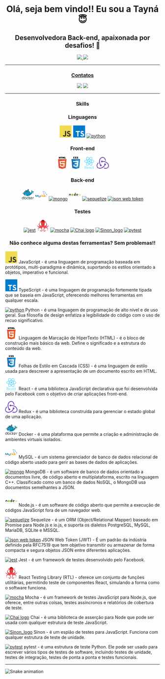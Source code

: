<h1 align="center">Olá, seja bem vindo!! Eu sou a Tayná 😇</h1>
<h2 align="center">Desenvolvedora Back-end, apaixonada por desafios! 🚀</h2>
<div align="center">
  <a href="https://github.com/Tayna-Silva-Macedo">
  <img height="175em" src="https://github-readme-stats-git-masterrstaa-rickstaa.vercel.app/api?username=Tayna-Silva-Macedo&show_icons=true&theme=dracula&include_all_commits=true&count_private=true&locale=pt-br&hide=issues"/>
  <img height="175em" src="https://github-readme-stats-git-masterrstaa-rickstaa.vercel.app/api/top-langs/?username=Tayna-Silva-Macedo&layout=compact&langs_count=7&theme=dracula&locale=pt-br"/>
</div>
  
---

<h3 align="center">Contatos</h3>

<div align="center"> 
  <a href="https://www.linkedin.com/in/tayna-macedo/" target="_blank"><img src="https://img.shields.io/badge/-LinkedIn-%230077B5?style=for-the-badge&logo=linkedin&logoColor=white" target="_blank"></a>
  <a href = "mailto:tayna_sm1996@hotmail.com"><img src="https://img.shields.io/badge/Microsoft_Outlook-0078D4?style=for-the-badge&logo=microsoft-outlook&logoColor=white" target="_blank"></a>
</div>

---
  
<h3 align="center"> Skills </h3>

<h3 align="center"> Linguagens </h3>

<p align="center">
  <a href="https://developer.mozilla.org/en-US/docs/Web/JavaScript" target="_blank" rel="noreferrer"><img src="https://raw.githubusercontent.com/devicons/devicon/master/icons/javascript/javascript-original.svg" alt="javascript" width="40" height="40"/></a>
  <a href="https://www.typescriptlang.org/" target="_blank" rel="noreferrer"><img src="https://raw.githubusercontent.com/devicons/devicon/master/icons/typescript/typescript-original.svg" alt="typescript" width="40" height="40"/></a>
  <a href="https://www.python.org/" target="_blank" rel="noreferrer"><img src="https://cdn.jsdelivr.net/gh/devicons/devicon/icons/python/python-original.svg" alt="python" width="40" height="40"/></a>
</p>
            
<h3 align="center"> Front-end </h3>

<p align="center">
  <a href="https://www.w3schools.com/html" target="_blank" rel="noreferrer"><img src="https://raw.githubusercontent.com/devicons/devicon/master/icons/html5/html5-original-wordmark.svg" alt="html5" width="40" height="40"/></a>
  <a href="https://www.w3schools.com/css/" target="_blank" rel="noreferrer"><img src="https://raw.githubusercontent.com/devicons/devicon/master/icons/css3/css3-original-wordmark.svg" alt="css3" width="40" height="40"/></a>
  <a href="https://reactjs.org/" target="_blank" rel="noreferrer"><img src="https://raw.githubusercontent.com/devicons/devicon/master/icons/react/react-original-wordmark.svg" alt="react" width="40" height="40"/></a>
  <a href="https://redux.js.org" target="_blank" rel="noreferrer"><img src="https://raw.githubusercontent.com/devicons/devicon/master/icons/redux/redux-original.svg" alt="redux" width="40" height="40"/></a>
</p>

<h3 align="center"> Back-end </h3>

<p align="center">
  <a href="https://www.docker.com/" target="_blank" rel="noreferrer"><img src="https://raw.githubusercontent.com/devicons/devicon/master/icons/docker/docker-original-wordmark.svg" alt="docker" width="40" height="40"/></a>
  <a href="https://www.mysql.com/" target="_blank" rel="noreferrer"><img src="https://raw.githubusercontent.com/devicons/devicon/master/icons/mysql/mysql-original-wordmark.svg" alt="mysql" width="40" height="40"/></a>
  <a href="https://www.mongodb.com/docs/" target="_blank" rel="noreferrer"><img src="https://cdn.jsdelivr.net/gh/devicons/devicon/icons/mongodb/mongodb-original-wordmark.svg" alt="mongo" width="40" height="40"/></a>
  <a href="https://nodejs.org" target="_blank" rel="noreferrer"><img src="https://raw.githubusercontent.com/devicons/devicon/master/icons/nodejs/nodejs-original-wordmark.svg" alt="nodejs" width="40" height="40"/></a>
  <a href="https://sequelize.org/" target="_blank" rel="noreferrer"><img src="https://cdn.jsdelivr.net/gh/devicons/devicon/icons/sequelize/sequelize-original.svg" alt="sequelize" width="40" height="40"/></a>
  <a href="https://jwt.io/" target="_blank" rel="noreferrer"><img src="https://img.icons8.com/color/48/000000/java-web-token.png" alt="json web token" width="40" height="40"/></a>
</p>

<h3 align="center"> Testes </h3>

<p align="center">
  <a href="https://jestjs.io" target="_blank" rel="noreferrer"><img src="https://www.vectorlogo.zone/logos/jestjsio/jestjsio-icon.svg" alt="jest" width="40" height="40"/></a>
  <a href="https://testing-library.com/docs/" target="_blank" rel="noreferrer"><img src="https://raw.githubusercontent.com/testing-library/dom-testing-library/main/other/octopus.png" height="40" width="40" alt="Testing Library" /></a>
  <a href="https://mochajs.org" target="_blank" rel="noreferrer"><img src="https://www.vectorlogo.zone/logos/mochajs/mochajs-icon.svg" alt="mocha" width="40" height="40"/></a>
  <a href="https://www.chaijs.com" target="_blank" rel="noreferrer"><img src="https://opencollective-production.s3-us-west-1.amazonaws.com/76dc6780-9bb2-11e8-927c-71f29759abab.png" height="40" width="40" alt="Chai logo"/></a>
  <a href="https://sinonjs.org" target="_blank" rel="noreferrer"><img src="https://sinonjs.org/assets/images/logo.png" height="40" width="40" alt="Sinon_logo"/></a>
  <a href="https://docs.pytest.org/en/7.2.x/" target="_blank" rel="noreferrer"><img src="https://cdn.jsdelivr.net/gh/devicons/devicon/icons/pytest/pytest-original.svg" height="40" width="40" alt="pytest"/></a>
</p>

<h3 align="center"> Não conhece alguma destas ferramentas? Sem problemas!! </h3>

<div>
  <p>
    <a href="https://developer.mozilla.org/en-US/docs/Web/JavaScript" target="_blank" rel="noreferrer"><img src="https://raw.githubusercontent.com/devicons/devicon/master/icons/javascript/javascript-original.svg" alt="javascript" width="40" height="40"/></a>
    JavaScript - é uma linguagem de programação baseada em protótipos, multi-paradigma e dinâmica, suportando os estilos orientado a objetos, imperativo e funcional.
  </p>
  <p>
    <a href="https://www.typescriptlang.org/" target="_blank" rel="noreferrer"> <img src="https://raw.githubusercontent.com/devicons/devicon/master/icons/typescript/typescript-original.svg" alt="typescript" width="40" height="40"/></a>
    TypeScript - é uma linguagem de programação fortemente tipada que se baseia em JavaScript, oferecendo melhores ferramentas em qualquer escala.
  </p>
  <p>
    <a href="https://www.python.org/" target="_blank" rel="noreferrer"><img src="https://cdn.jsdelivr.net/gh/devicons/devicon/icons/python/python-original.svg" alt="python" width="40" height="40"/></a>
    Python - é uma linguagem de programação de alto nível e de uso geral. Sua filosofia de design enfatiza a legibilidade do código com o uso de recuo significativo.
  </p>
  <p>
    <a href="https://www.w3schools.com/html" target="_blank" rel="noreferrer"><img src="https://raw.githubusercontent.com/devicons/devicon/master/icons/html5/html5-original-wordmark.svg" alt="html5" width="40" height="40"/></a>
    Linguagem de Marcação de HiperTexto (HTML) - é o bloco de construção mais básico da web. Define o significado e a estrutura do conteúdo da web.
  </p>
  <p>
    <a href="https://www.w3schools.com/css/" target="_blank" rel="noreferrer"><img src="https://raw.githubusercontent.com/devicons/devicon/master/icons/css3/css3-original-wordmark.svg" alt="css3" width="40" height="40"/></a>
    Folhas de Estilo em Cascada (CSS) - é uma linguagem de estilo usada para descrever a apresentação de um documento escrito em HTML.
  </p>
  <p>
    <a href="https://reactjs.org/" target="_blank" rel="noreferrer"><img src="https://raw.githubusercontent.com/devicons/devicon/master/icons/react/react-original-wordmark.svg" alt="react" width="40" height="40"/></a>
    React - é uma biblioteca JavaScript declarativa que foi desenvolvida pelo Facebook com o objetivo de criar aplicações front-end.
  </p>
  <p>
    <a href="https://redux.js.org" target="_blank" rel="noreferrer"><img src="https://raw.githubusercontent.com/devicons/devicon/master/icons/redux/redux-original.svg" alt="redux" width="40" height="40"/></a>
    Redux - é uma biblioteca construída para gerenciar o estado global de uma aplicação.
  </p>
  <p>
    <a href="https://www.docker.com/" target="_blank" rel="noreferrer"><img src="https://raw.githubusercontent.com/devicons/devicon/master/icons/docker/docker-original-wordmark.svg" alt="docker" width="40" height="40"/></a>
    Docker - é uma plataforma que permite a criação e administração de ambientes virtuais isolados.
  </p>
  <p>
    <a href="https://www.mysql.com/" target="_blank" rel="noreferrer"><img src="https://raw.githubusercontent.com/devicons/devicon/master/icons/mysql/mysql-original-wordmark.svg" alt="mysql" width="40" height="40"/></a>
    MySQL - é um sistema gerenciador de banco de dados relacional de código aberto usado para gerir as bases de dados de aplicações.
  </p>
  <p>
    <a href="https://www.mongodb.com/docs/" target="_blank" rel="noreferrer"><img src="https://cdn.jsdelivr.net/gh/devicons/devicon/icons/mongodb/mongodb-original-wordmark.svg" alt="mongo" width="40" height="40"/></a>
    MongoDB - é um software de banco de dados orientado a documentos livre, de código aberto e multiplataforma, escrito na linguagem C++. Classificado como um banco de dados NoSQL, o MongoDB usa documentos semelhantes a JSON.
  </p>
  <p>
    <a href="https://nodejs.org" target="_blank" rel="noreferrer"><img src="https://raw.githubusercontent.com/devicons/devicon/master/icons/nodejs/nodejs-original-wordmark.svg" alt="nodejs" width="40" height="40"/></a>
    Node.js - é um software de código aberto que permite a execução de códigos JavaScript fora de um navegador web.
  </p>
  <p>
    <a href="https://sequelize.org/" target="_blank" rel="noreferrer"><img src="https://cdn.jsdelivr.net/gh/devicons/devicon/icons/sequelize/sequelize-original.svg" alt="sequelize" width="40" height="40"/></a>
    Sequelize - é um ORM (Object/Relational Mapper) baseado em Promise para Node.js e io.js, e suporta os dialetos PostgreSQL, MySQL, MariaDB, SQLite e MSSQL.
  </p>
  <p>
    <a href="https://jwt.io/" target="_blank" rel="noreferrer"><img src="https://img.icons8.com/color/48/000000/java-web-token.png" alt="json web token" width="40" height="40"/></a>
    JSON Web Token (JWT) - É um padrão da indústria definido pela RFC7519 que tem objetivo transmitir ou armazenar de forma compacta e segura objetos JSON entre diferentes aplicações.
  </p>
  <p>
    <a href="https://jestjs.io" target="_blank" rel="noreferrer"><img src="https://www.vectorlogo.zone/logos/jestjsio/jestjsio-icon.svg" alt="jest" width="40" height="40"/></a>
    Jest - é um framework de testes desenvolvido pelo Facebook.
  </p>
  <p>
    <a href="https://testing-library.com/docs/" target="_blank" rel="noreferrer"><img src="https://raw.githubusercontent.com/testing-library/dom-testing-library/main/other/octopus.png" height="40" width="40" alt="Testing Library" /></a>
    React Testing Library (RTL) - oferece um conjunto de funções utilitárias, permitindo teste de componentes React, simulando a forma como o software funciona.
  </p>
  <p>
    <a href="https://mochajs.org" target="_blank" rel="noreferrer"><img src="https://www.vectorlogo.zone/logos/mochajs/mochajs-icon.svg" alt="mocha" width="40" height="40"/></a>
    Mocha - é um framework de testes JavaScript para Node.js, que oferece, entre outras coisas, testes assíncronos e relatórios de cobertura de teste.
  </p>
  <p>
    <a href="https://www.chaijs.com" target="_blank" rel="noreferrer"><img src="https://opencollective-production.s3-us-west-1.amazonaws.com/76dc6780-9bb2-11e8-927c-71f29759abab.png" height="40" width="40" alt="Chai logo"/></a>
    Chai - é uma biblioteca de asserção para Node que pode ser usada com qualquer estrutura de teste JavaScript.
  </p>
  <p>
    <a href="https://sinonjs.org" target="_blank" rel="noreferrer"><img src="https://sinonjs.org/assets/images/logo.png" height="40" width="40" alt="Sinon_logo"/></a>
    Sinon - é um espião de testes para JavaScript. Funciona com qualquer estrutura de teste de unidade.
  </p>
  <p>
    <a href="https://docs.pytest.org/en/7.2.x/" target="_blank" rel="noreferrer"><img src="https://cdn.jsdelivr.net/gh/devicons/devicon/icons/pytest/pytest-original.svg" height="40" width="40" alt="pytest"/></a>
    pytest - é uma estrutura de teste Python. Ele pode ser usado para escrever vários tipos de testes de software, incluindo testes de unidade, testes de integração, testes de ponta a ponta e testes funcionais.
  </p>
</div>

---
  
![Snake animation](https://github.com/Tayna-Silva-Macedo/Tayna-Silva-Macedo/blob/output/github-contribution-grid-snake.svg)
